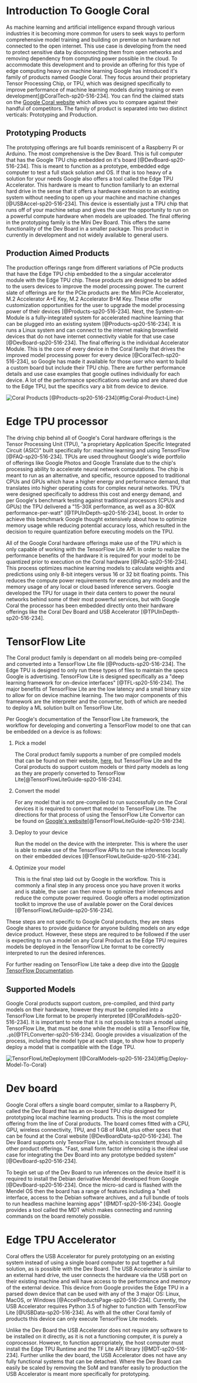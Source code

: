 # Introduction To Google Coral

As machine learning and artificial intelligence expand through various
industries it is becoming more common for users to seek ways to perform
comprehensive model training and building on premise on hardware not connected
to the open internet. This use case is developing from the need to protect
sensitive data by disconnecting them from open networks and removing dependency
from computing power possible in the cloud. To accommodate this development and
to provide an offering for this type of edge computing heavy on machine learning
Google has introduced it's family of products named Google Coral. They focus
around their proprietary Tensor Processing Chip, or TPU, which was designed
specifically to improve performance of machine learning models during training
or even development[@CoralTech-sp20-516-234]. You can find the claimed stats on
the [Google Coral website](https://coral.ai/) which allows you to compare
against their handful of competitors. The family of product is separated into
two distinct verticals: Prototyping and Production. 

## Prototyping Products

The prototyping offerings are full boards reminiscent of a Raspberry Pi or
Arduino. The most comprehensive is the Dev Board. This is full computer that has
the Google TPU chip embedded on it's board [@DevBoard-sp20-516-234]. This is
meant to function as a prototype, embedded edge computer to test a full stack
solution and OS. If that is too heavy of a solution for your needs Google also
offers a tool called the Edge TPU Accelerator. This hardware is meant to
function familiarly to an external hard drive in the sense that it offers a
hardware extension to an existing system without needing to open up your machine
and machine changes [@USBAccel-sp20-516-234]. This device is essentially just a
TPU chip that runs off of your machine setup and gives the user the opportunity
to run on a powerful compute hardware when models are uploaded. The final
offering in the prototyping family is the Mini Dev Board. This offers the same
functionality of the Dev Board in a smaller package. This product in currently
in development and not widely available to general users.

## Production Aimed Products

The production offerings range from different variations of PCIe products that
have the Edge TPU chip embedded to the a singular accelerator module with the
Edge TPU chip. These products are designed to be added to the users devices to
improve the model processing power. The current slate of offerings are for the
PCIe products are: the Mini PCIe Accelerator, M.2 Accelerator A+E Key,  M.2
Accelerator B+M Key. These offer customization opportunities for the user to
upgrade the model processing power of their devices [@Products-sp20-516-234].
Next, the System-on-Module is a fully-integrated system for accelerated machine
learning that can be plugged into an existing system [@Products-sp20-516-234]. It
is runs a Linux system and can connect to the internet making brownfield devices
that do not have internet connectivity viable for that use
case [@DevBoard-sp20-516-234]. The final offering is the individual Accelerator
Module. This is the core of every device in the Coral family that drives the
improved model processing power for every device [@CoralTech-sp20-516-234], so
Google has made it available for those user who want to build a custom board but
include their TPU chip. There are further performance details and use case
examples that google outlines individually for each device. A lot of the
performance specifications overlap and are shared due to the Edge TPU, but the
specifics vary a bit from device to device. 

![Coral Products [@Products-sp20-516-234]](./coralProducts.png){#fig:Coral-Product-Line}

# Edge TPU processor

The driving chip behind all of Google's Coral hardware offerings is the Tensor
Processing Unit (TPU), "a proprietary Application Specific Integrated Circuit
(ASIC)" built specifically for: machine learning and using
TensorFlow [@FAQ-sp20-516-234]. TPUs are used throughout Google's wide portfolio
of offerings like Google Photos and Google Translate due to the chip's
processing ability to accelerate neural network computations. The chip is meant
to run as an alternative, and specific, resource opposed to traditional CPUs and
GPUs which have a higher energy and performance demand, that translates into
higher operating costs for complex neural networks. TPU's were designed
specifically to address this cost and energy demand, and per Google's benchmark
testing against traditional processors (CPUs and GPUs) the TPU delivered a
"15-30X performance, as well as a 30-80X
performance-per-watt" [@TPUInDepth-sp20-516-234], boost. In order to achieve this
benchmark Google thought extensively about how to optimize memory usage while
reducing potential accuracy loss, which resulted in the decision to require
quantization before executing models on the TPU.

All of the Google Coral hardware offerings make use of the TPU which is only
capable of working with the TensorFlow Lite API. In order to realize the
performance benefits of the hardware it is required for your model to be
quantized prior to execution on the Coral hardware [@FAQ-sp20-516-234]. This
process optimizes machine learning models to calculate weights and predictions
using only 8-bit integers versus 16 or 32 bit floating points. This reduces the
compute power requirements for executing any models and the memory usage of any
local or cloud based inference servers. Google developed the TPU for usage in
their data centers to power the neural networks behind some of their most
powerful services, but with Google Coral the processor has been embedded
directly onto their hardware offerings like the Coral Dev Board and USB
Accelerator [@TPUInDepth-sp20-516-234]. 

<!-- - Major hardware component for all of the devices
- what is an inference?
- runs vision models
    - what are vision models?
- inference latency, wtf???
    - vs cloud AI things??

- https://cloud.google.com/blog/products/gcp/an-in-depth-look-at-googles-first-tensor-processing-unit-tpu

https://coral.ai/technology/ -->

# TensorFlow Lite

The Coral product family is dependant on all models being pre-compiled and
converted into a TensorFlow Lite file [@Products-sp20-516-234]. The Edge TPU is
designed to only run these types of files to maintain the specs Google is
advertising. TensorFlow Lite is designed specifically as a "deep learning
framework for on-device interfaces" [@TFL-sp20-516-234]. The major benefits of
TensorFlow Lite are the low latency and a small binary size to allow for on
device machine learning. The two major components of this framework are the
interpreter and the converter, both of which are needed to deploy a ML solution
built on TensorFlow Lite. 

Per Google's documentation of the TensorFlow Lite framework, the workflow for
developing and converting a TensorFlow model to one that can be embedded on a
device is as follows:

1. Pick a model

   The Coral product family supports a number of pre compiled models that can be
   found on their website, [here](https://coral.ai/models/), but TensorFlow Lite
   and the Coral products do support custom models or third party models as long as
   they are properly converted to TensorFlow
   Lite[@TensorFlowLiteGuide-sp20-516-234].

2. Convert the model

   For any model that is not pre-compiled to run successfully on the Coral devices
   it is required to convert that model to TensorFlow Lite. The directions for that 
   process of using the TensorFlow Lite Convertor can be found on [Google's
   website](https://www.tensorflow.org/lite/convert/index)[@TensorFlowLiteGuide-sp20-516-234].

3. Deploy to your device

   Run the model on the device with the interpreter. This is where the user is able
   to make use of the TensorFlow APIs to run the inferences locally on their
   embedded devices [@TensorFlowLiteGuide-sp20-516-234]. 

4. Optimize your model

   This is the final step laid out by Google in the workflow. This is commonly a
   final step in any process once you have proven it works and is stable, the user
   can then move to optimize their inferences and reduce the compute power
   required. Google offers a model optimization toolkit to improve the use of
   available power on the Coral devices [@TensorFlowLiteGuide-sp20-516-234].

These steps are not specific to Google Coral products, they are steps Google
shares to provide guidance for anyone building models on any edge device
product. However, these steps are required to be followed if the user is
expecting to run a model on any Coral Product as the Edge TPU requires models be
deployed in the TensorFlow Lite format to be correctly interpreted to run the
desired inferences.

For further reading on TensorFlow Lite take a deep dive into the [Google
TensorFlow Documentation](https://www.tensorflow.org/).

## Supported Models

Google Coral products support custom, pre-compiled, and third party models on
their hardware, however they must be compiled into a TensorFlow Lite format to
be properly interpreted [@CoralModels-sp20-516-234]. It is important to note that
it is not possible to train a model using TensorFlow Lite, that must be done
while the model is still a TensorFlow file, `.pb`[@TFLConverter-sp20-516-234].
Google provides a visualization of the process, including the model type at each
stage, to show how to properly deploy a model that is compatible with the Edge
TPU.

![TensorFlowLiteDeployment [@CoralModels-sp20-516-234]](./modelFlow.png){#fig:Deploy-Model-To-Coral}

<!-- https://coral.ai/docs/edgetpu/models-intro/

https://coral.ai/models/
https://cloud.google.com/vision/automl/docs/edge-quickstart -->

# Dev board

Google Coral offers a single board computer, similar to a Raspberry Pi, called
the Dev Board that has an on-board TPU chip designed for prototyping local
machine learning products. This is the most complete offering from the line of
Coral products. The board comes fitted with a CPU, GPU, wireless connectivity,
TPU, and 1 GB of RAM, plus other specs that can be found at the Coral
website [@DevBoardData-sp20-516-234]. The Dev Board supports only TensorFlow
Lite, which is consistent through all other product offerings. "Fast, small form
factor inferencing is the ideal use case for integrating the Dev Board into any
prototype bedded system" [@DevBoard-sp20-516-234]. 

To begin set up of the Dev Board to run inferences on the device itself it is
required to install the Debian derivative Mendel developed from
Google [@DevBoard-sp20-516-234]. Once the micro-sd card is flashed with the
Mendel OS then the board has a range of features including a "shell interface,
access to the Debian software archives, and a full bundle of tools to run
headless machine learning apps" [@MDT-sp20-516-234]. Google provides a tool
called the MDT which makes connecting and running commands on the board remotely
possible.

<!-- 

TODO: maybe an example of using MDT? 

https://coral.ai/docs/dev-board/mdt/
- Debian Flacor Mendel 
    - optimatized for embedded systems
- headless ML applications?
    - do researhc ont eh architecture of an ML app
- parallel computing for multiple models

https://coral.ai/docs/dev-board/datasheet/ 
-->


# Edge TPU Accelerator

Coral offers the USB Accelerator for purely prototyping on an existing system
instead of using a single board computer to put together a full solution, as is
possible with the Dev Board. The USB Accelerator is similar to an external hard
drive, the user connects the hardware via the USB port on their existing machine
and will have access to the performance and memory of the external device. This
device from Google provides the Edge TPU in a parsed down device that can be
used with any of the 3 major OS: Linux, MacOS, or
Windows [@AccelProductsPage-sp20-516-234]. Currently, the USB Accelerator
requires Python 3.5 of higher to function with TensorFlow
Lite [@USBData-sp20-516-234]. As with all the other Coral family of products this
device can only execute TensorFlow Lite models. 

Unlike the Dev Board the USB Accelerator does not require any software to be
installed on it directly, as it is not a functioning computer, it is purely a
coprocessor. However, to function appropriately, the host computer must install
the Edge TPU Runtime and the TF Lite API library [@MDT-sp20-516-234]. Further
unlike the dev board, the USB Accelerator does not have any fully functional
systems that can be detached. Where the Dev Board can easily be scaled by
removing the SoM and transfer easily to production the USB Accelerator is meant
more specifically for prototyping. 

<!-- - difference between training and inferences???
    - training involves use of a framework (tensorflow) and training datset
    - typically refers to creating an algorithm
    - inference is using a traing ML algorithm to make a prediction
    https://blogs.gartner.com/paul-debeasi/2019/02/14/training-versus-inference/
- this is an inference server
    - accepts input data directly, outputs the inferencer after running through a trained model
- on device training?
- IoT is a major player for advancement in this space -->

<!-- ## Prototyping vs Production -->
<!-- 
- embedded systems are an optoins
- so are on prem network systems
- on device solutions often result in a reduction of pwoer for normal cloud
  applications of ML servers
  https://simpliv.wordpress.com/2018/08/14/what-is-ai/?utm_campaign=News&utm_medium=Community&utm_source=DataCamp.com
- kety question: where shoudl I deploy my e ML infereence server in a
  distributed IoT system? -->

<!-- ## building models -->
<!-- 
- converting tensorflow models to Tf lite
- wtf is the small runtime package to run the models
- wtf is quantizing a model
    -  benefits of quantizing is the reduce computation power and reduce the
       cost fo cloud computing, introduction of chips liek Coral make that
       possible 
    - specficalyl for dep learning 
    - Facebooks opens ource something
    - https://engineering.fb.com/ml-applications/fbgemm/
    - an inference server runs a model algorithm and returns the inference
      output
- possible for models that do image recog, bject detection, semantic seg, etc.
- training models is insanely compute instensive  -->

<!-- ## Competitors  -->

<!-- - drawbacks to coral onyl accepts tensorflow  -->

<!-- ## Next steps -->
<!-- 
- nexus of on device ML and cloud based ML with the added benefits of both 
- The fundamental element of heterogeneous computing is the idea that tasks can
  be performed on different types of hardware, and yield different performance
  and power efficiency.
    - opportuntiy to automate the hardware to run the inference if multiple
      options are available
    - why use CPU or DSP over a GPU when running models


https://developers.googleblog.com/2019/10/coral-moves-out-of-beta.html

https://qengineering.eu/google-corals-tpu-explained.html

https://www.makeuseof.com/tag/google-coral-dev-board-raspberry-pi/

https://coral.ai/docs/edgetpu/faq/#

https://coral.ai/about-coral/

https://coral.ai/technology/

https://blogs.nvidia.com/blog/2016/08/22/difference-deep-learning-training-inference-ai/
-->

